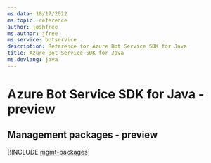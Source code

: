 ```yaml
---
ms.data: 10/17/2022
ms.topic: reference
author: joshfree
ms.author: jfree
ms.service: botservice
description: Reference for Azure Bot Service SDK for Java
title: Azure Bot Service SDK for Java
ms.devlang: java
---
```

# Azure Bot Service SDK for Java - preview

## Management packages - preview
[!INCLUDE [mgmt-packages](bot-service-mgmt-index.md)]